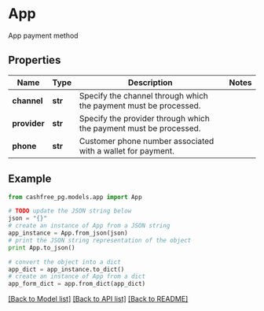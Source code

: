 # App

App payment method

## Properties
Name | Type | Description | Notes
------------ | ------------- | ------------- | -------------
**channel** | **str** | Specify the channel through which the payment must be processed. | 
**provider** | **str** | Specify the provider through which the payment must be processed. | 
**phone** | **str** | Customer phone number associated with a wallet for payment. | 

## Example

```python
from cashfree_pg.models.app import App

# TODO update the JSON string below
json = "{}"
# create an instance of App from a JSON string
app_instance = App.from_json(json)
# print the JSON string representation of the object
print App.to_json()

# convert the object into a dict
app_dict = app_instance.to_dict()
# create an instance of App from a dict
app_form_dict = app.from_dict(app_dict)
```
[[Back to Model list]](../README.md#documentation-for-models) [[Back to API list]](../README.md#documentation-for-api-endpoints) [[Back to README]](../README.md)


